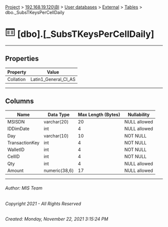 #### 

[Project](../../../../index.md) > [192.168.19.120\\BI](../../../index.md) > [User databases](../../index.md) > [External](../index.md) > [Tables](Tables.md) > dbo._SubsTKeysPerCellDaily

# ![Tables](../../../../Images/Table32.png) [dbo].[_SubsTKeysPerCellDaily]

---

## <a name="#properties"></a>Properties

| Property | Value |
|---|---|
| Collation | Latin1_General_CI_AS |


---

## <a name="#columns"></a>Columns

| Name | Data Type | Max Length (Bytes) | Nullability |
|---|---|---|---|
| MSISDN | varchar(20) | 20 | NULL allowed |
| IDDimDate | int | 4 | NULL allowed |
| Day | varchar(10) | 10 | NOT NULL |
| TransactionKey | int | 4 | NOT NULL |
| WalletID | int | 4 | NOT NULL |
| CellID | int | 4 | NOT NULL |
| Qty | int | 4 | NULL allowed |
| Amount | numeric(38,6) | 17 | NULL allowed |


---

###### Author:  MIS Team

###### Copyright 2021 - All Rights Reserved

###### Created: Monday, November 22, 2021 3:15:24 PM

